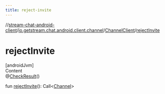 ```yaml
---
title: reject-invite
---
```

//[stream-chat-android-client](../../../index.md)/[io.getstream.chat.android.client.channel](../index.md)/[ChannelClient](index.md)/[rejectInvite](rejectInvite.md)



# rejectInvite  
[androidJvm]  
Content  
@[CheckResult](https://developer.android.com/reference/kotlin/androidx/annotation/CheckResult.html)()  
  
fun [rejectInvite](rejectInvite.md)(): Call&lt;[Channel](../../io.getstream.chat.android.client.models/Channel/index.md)&gt;  



